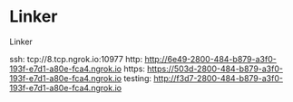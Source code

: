 # Linker
Linker

ssh: tcp://8.tcp.ngrok.io:10977 
http: http://6e49-2800-484-b879-a3f0-193f-e7d1-a80e-fca4.ngrok.io 
https: https://503d-2800-484-b879-a3f0-193f-e7d1-a80e-fca4.ngrok.io 
testing: http://f3d7-2800-484-b879-a3f0-193f-e7d1-a80e-fca4.ngrok.io 